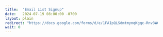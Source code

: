 ```yaml
---
title:  "Email List Signup"
date:   2024-07-19 08:00:00 -0700
layout: plain
redirect: "https://docs.google.com/forms/d/e/1FAIpQLSdmtmynqKgqc-Rnv3W6jPcSk4p9-dMTx9HXyy4JUl7mNxNvSQ/viewform"
wait: 0
---
```

